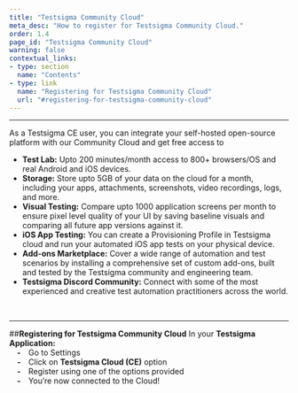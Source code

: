 ```yaml
---
title: "Testsigma Community Cloud"
meta_desc: "How to register for Testsigma Community Cloud."
order: 1.4
page_id: "Testsigma Community Cloud"
warning: false
contextual_links:
- type: section
  name: "Contents"
- type: link
  name: "Registering for Testsigma Community Cloud"
  url: "#registering-for-testsigma-community-cloud"
---
```

---
As a Testsigma CE user, you can integrate your self-hosted open-source platform with our Community Cloud and get free access to
* **Test Lab:** Upto 200 minutes/month access to 800+ browsers/OS and real Android and iOS devices.
* **Storage:** Store upto 5GB of your data on the cloud for a month, including your apps, attachments, screenshots, video recordings, logs, and more. 
* **Visual Testing:** Compare upto 1000 application screens per month to ensure pixel level quality of your UI by saving baseline visuals and comparing all future app versions against it.
* **iOS App Testing:** You can create a Provisioning Profile in Testsigma cloud and run your automated iOS app tests on your physical device.
* **Add-ons Marketplace:** Cover a wide range of automation and test scenarios by installing a comprehensive set of custom add-ons, built and tested by the 
Testsigma community and engineering team.
* **Testsigma Discord Community:** Connect with some of the most experienced and creative test automation practitioners across the world.

&emsp;

---
##**Registering for Testsigma Community Cloud**
In your **Testsigma Application:**<br>
&emsp;**-**&emsp;Go to Settings<br>
&emsp;**-**&emsp;Click on **Testsigma Cloud (CE)** option <br>
&emsp;**-**&emsp;Register using one of the options provided <br>
&emsp;**-**&emsp;You’re now connected to the Cloud!

